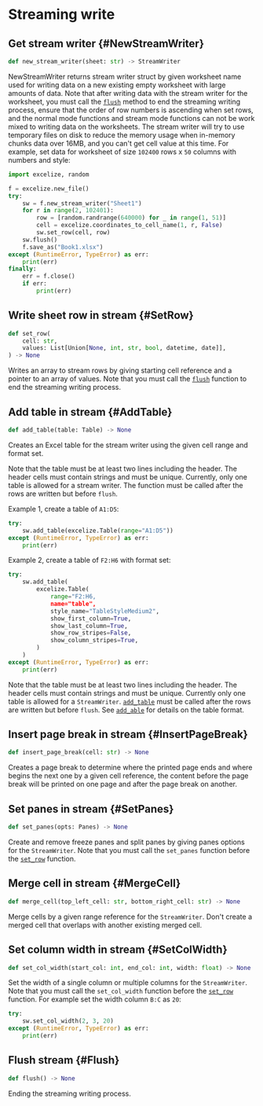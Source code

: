 # Streaming write

## Get stream writer {#NewStreamWriter}

```python
def new_stream_writer(sheet: str) -> StreamWriter
```

NewStreamWriter returns stream writer struct by given worksheet name used for writing data on a new existing empty worksheet with large amounts of data. Note that after writing data with the stream writer for the worksheet, you must call the [`flush`](stream.md#Flush) method to end the streaming writing process, ensure that the order of row numbers is ascending when set rows, and the normal mode functions and stream mode functions can not be work mixed to writing data on the worksheets. The stream writer will try to use temporary files on disk to reduce the memory usage when in-memory chunks data over 16MB, and you can't get cell value at this time. For example, set data for worksheet of size `102400` rows x `50` columns with numbers and style:

```python
import excelize, random

f = excelize.new_file()
try:
    sw = f.new_stream_writer("Sheet1")
    for r in range(2, 102401):
        row = [random.randrange(640000) for _ in range(1, 51)]
        cell = excelize.coordinates_to_cell_name(1, r, False)
        sw.set_row(cell, row)
    sw.flush()
    f.save_as("Book1.xlsx")
except (RuntimeError, TypeError) as err:
    print(err)
finally:
    err = f.close()
    if err:
        print(err)
```

## Write sheet row in stream {#SetRow}

```python
def set_row(
    cell: str,
    values: List[Union[None, int, str, bool, datetime, date]],
) -> None
```

Writes an array to stream rows by giving starting cell reference and a pointer to an array of values. Note that you must call the [`flush`](stream.md#Flush) function to end the streaming writing process.

## Add table in stream {#AddTable}

```python
def add_table(table: Table) -> None
```

Creates an Excel table for the stream writer using the given cell range and format set.

Note that the table must be at least two lines including the header. The header cells must contain strings and must be unique. Currently, only one table is allowed for a stream writer. The function must be called after the rows are written but before `flush`.

Example 1, create a table of `A1:D5`:

```python
try:
    sw.add_table(excelize.Table(range="A1:D5"))
except (RuntimeError, TypeError) as err:
    print(err)
```

Example 2, create a table of `F2:H6` with format set:

```python
try:
    sw.add_table(
        excelize.Table(
            range="F2:H6,
            name="table",
            style_name="TableStyleMedium2",
            show_first_column=True,
            show_last_column=True,
            show_row_stripes=False,
            show_column_stripes=True,
        )
    )
except (RuntimeError, TypeError) as err:
    print(err)
```

Note that the table must be at least two lines including the header. The header cells must contain strings and must be unique. Currently only one table is allowed for a `StreamWriter`. [`add_table`](stream.md#AddTable) must be called after the rows are written but before `flush`. See [`add_able`](utils.md#AddTable) for details on the table format.

## Insert page break in stream {#InsertPageBreak}

```python
def insert_page_break(cell: str) -> None
```

Creates a page break to determine where the printed page ends and where begins the next one by a given cell reference, the content before the page break will be printed on one page and after the page break on another.

## Set panes in stream {#SetPanes}

```python
def set_panes(opts: Panes) -> None
```

Create and remove freeze panes and split panes by giving panes options for the `StreamWriter`. Note that you must call the `set_panes` function before the [`set_row`](stream.md#SetRow) function.

## Merge cell in stream {#MergeCell}

```python
def merge_cell(top_left_cell: str, bottom_right_cell: str) -> None
```

Merge cells by a given range reference for the `StreamWriter`. Don't create a merged cell that overlaps with another existing merged cell.

## Set column width in stream {#SetColWidth}

```python
def set_col_width(start_col: int, end_col: int, width: float) -> None
```

Set the width of a single column or multiple columns for the `StreamWriter`. Note that you must call the `set_col_width` function before the [`set_row`](stream.md#SetRow) function. For example set the width column `B:C` as `20`:

```python
try:
    sw.set_col_width(2, 3, 20)
except (RuntimeError, TypeError) as err:
    print(err)
```

## Flush stream {#Flush}

```python
def flush() -> None
```

Ending the streaming writing process.
